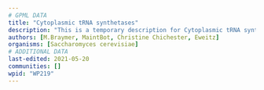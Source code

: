 ```yaml
---
# GPML DATA
title: "Cytoplasmic tRNA synthetases"
description: "This is a temporary description for Cytoplasmic tRNA synthetases"
authors: [M.Braymer, MaintBot, Christine Chichester, Eweitz]
organisms: [Saccharomyces cerevisiae]
# ADDITIONAL DATA
last-edited: 2021-05-20
communities: []
wpid: "WP219"
---
```

